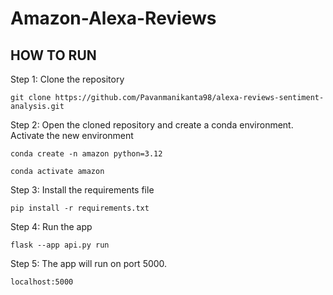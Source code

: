 # Amazon-Alexa-Reviews



## HOW TO RUN

Step 1: Clone the repository
```
git clone https://github.com/Pavanmanikanta98/alexa-reviews-sentiment-analysis.git
```

Step 2: Open the cloned repository and create a conda environment. Activate the new environment
```
conda create -n amazon python=3.12
```
```
conda activate amazon
```

Step 3: Install the requirements file
```
pip install -r requirements.txt
```

Step 4: Run the app
```
flask --app api.py run
```

Step 5: The app will run on port 5000. 
```
localhost:5000
```
